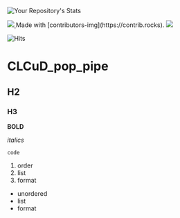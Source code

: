 ![Your Repository's Stats](https://github-readme-stats.vercel.app/api/top-langs/?username=cvk1988&theme=blue-green)

<a href="https://github.com/cvk1988/CLCuD_pop_pipe/graphs/contributors">
<img src="https://contrib.rocks/image?repo=cvk1988/CLCuD_pop_pipe" />
</a>
Made with [contributors-img](https://contrib.rocks).

<img src="https://komarev.com/ghpvc/?username=cvk1988"/>

![Hits](https://hitcounter.pythonanywhere.com/count/tag.svg?url=https://github.com/cvk1988/CLCuD_pop_pipe)

# CLCuD_pop_pipe


## H2


### H3

**BOLD**

*italics*

`code`

1. order
2. list
3. format

- unordered
- list
- format
